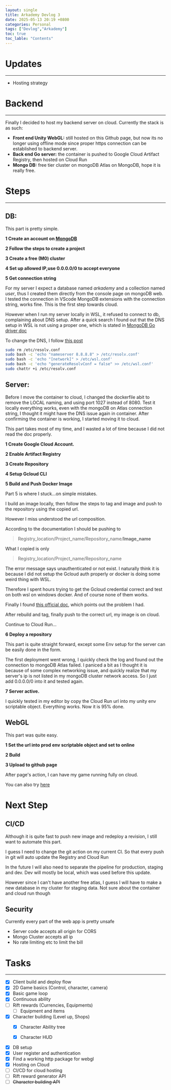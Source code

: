 ```yaml
---
layout: single
title: Arkademy Devlog 3
date: 2025-05-13 20:19 +0800
categories: Personal
tags: ["Devlog","Arkademy"]
toc: true
toc_lable: "Contents"
---
```


# Updates
---
- Hosting strategy

# Backend
---

Finally I decided to host my backend server on cloud.
Currently the stack is as such:
- **Front end Unity WebGL:** still hosted on this Github page, but now its no longer using offline mode since proper https connection can be established to backend server.
- **Back end Go server:** the container is pushed to Google Cloud Artifact Registry, then hosted on Cloud Run
- **Mongo DB:** free tier cluster on mongoDB Atlas on MongoDB, hope it is really free.

# Steps
---

## DB:

This part is pretty simple. 

**1 Create an account on [MongoDB](https://www.mongodb.com/cloud/atlas/register)**

**2 Follow the steps to create a project**

**3 Create a free (M0) cluster**

**4 Set up allowed IP,use 0.0.0.0/0 to accept everyone**

**5 Get connection string**


For my server I expect a database named *arkademy* and a collection named *user*, thus I created them directly from the console page on mongoDB web.
I tested the connection in VScode MongoDB extensions with the connection string, works fine. This is the first step towards cloud.

However when I run my server locally in WSL, it refused to connect to db, complaining about DNS setup. 
After a quick search I found out that the DNS setup in WSL is not using a proper one, which is stated in [MongoDB Go driver doc](https://pkg.go.dev/go.mongodb.org/mongo-driver/mongo#hdr-Potential_DNS_Issues)

To change the DNS, I follow [this post](https://askubuntu.com/questions/1347712/make-etc-resolv-conf-changes-permanent-in-wsl-2)

``` bash
sudo rm /etc/resolv.conf
sudo bash -c 'echo "nameserver 8.8.8.8" > /etc/resolv.conf'
sudo bash -c 'echo "[network]" > /etc/wsl.conf'
sudo bash -c 'echo "generateResolvConf = false" >> /etc/wsl.conf'
sudo chattr +i /etc/resolv.conf
```

## Server:

Before I move the container to cloud, I changed the dockerfile abit to remove the LOCAL naming, and using port 1027 instead of 8080.
Test it locally everything works, even with the mongoDB on Atlas connection string, I thought it might have the DNS issue again in container.
After confirming the container is working, I started moving it to cloud.

This part takes most of my time, and I wasted a lot of time because I did not read the doc properly.

**1 Create Google Cloud Account.**

**2 Enable Artifact Registry**

**3 Create Repository**

**4 Setup Gcloud CLI**

**5 Build and Push Docker Image**

Part 5 is where I stuck...on simple mistakes.

I build an image locally, then follow the steps to tag and image and push to the repository using the copied url.

However I miss understood the url composition.

According to the documentation I should be pushing to 
> Registry_location/Project_name/Repository_name/**Image_name**

What I copied is only 
> Registry_location/Project_name/Repository_name

The error message says unauthenticated or not exist. I naturally think it is because I did not setup the Gcloud auth properly or docker is doing some weird thing with WSL.

Therefore I spent hours trying to get the Gcloud credential correct and test on both wsl on windows docker. And of course none of them works.

Finally I found [this official doc](https://cloud.google.com/artifact-registry/docs/docker/pushing-and-pulling#tag), which points out the problem I had.

After rebuild and tag, finally push to the correct url, my image is on cloud.

Continue to Cloud Run...

**6 Deploy a repository**

This part is quite straight forward, except some Env setup for the server can be easily done in the form.

The first deployment went wrong, I quickly check the log and found out the connection to mongoDB Atlas failed.
I paniced a bit as I thought it is because of some complex networking issue, and quickly realize that my server's ip is not listed in my mongoDB cluster network access.
So I just add 0.0.0.0/0 into it and tested again.

**7 Server active.**

I quickly tested in my editor by copy the Cloud Run url into my unity env scriptable object.
Everything works. Now it is 95% done.

## WebGL

This part was quite easy.

**1 Set the url into prod env scriptable object and set to online**

**2 Build**

**3 Upload to github page**

After page's action, I can have my game running fully on cloud.

You can also try [here](/Arkademy/index.html)

# Next Step

## CI/CD
Although it is quite fast to push new image and redeploy a revision, I still want to automate this part.

I guess I need to change the git action on my current CI. So that every push in git will auto update the Registry and Cloud Run

In the future I will also need to separate the pipeline for production, staging and dev. Dev will mostly be local, which was used before this update.

However since I can't have another free atlas, I guess I will have to make a new database in my cluster for staging data. Not sure about the container and cloud run though

## Security

Currently every part of the web app is pretty unsafe

- Server code accepts all origin for CORS
- Mongo Cluster accepts all ip
- No rate limiting etc to limit the bill


# Tasks
---

- [x] Client build and deploy flow
- [x] 2D Game basics (Control, character, camera)
- [x] Basic game loop
- [x] Continuous ability
- [ ] Rift rewards (Currencies, Equipments) 
    - [ ] Equipment and items
- [x] Character building (Level up, Shops)
    - [x] Character Ability tree
    - [x] Character HUD


- [x] DB setup
- [x] User register and authentication
- [x] Find a working http package for webgl
- [x] Hosting on Cloud
- [ ] CI/CD for cloud hosting
- [ ] Rift reward generator API
- [ ] ~~Character building API~~
